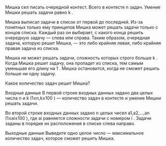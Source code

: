 Мишка сел писать очередной контест. Всего в контесте n
 задач. Умение Мишки решать задачи равно k
.

Мишка выписал задачи в список от первой до последней. Из-за понятных только ему принципов Мишка может решать задачи только с концов списка. Каждый раз он выбирает, с какого конца решить очередную задачу — слева или справа. Таким образом, очередная задача, которую решит Мишка, — это либо крайняя левая, либо крайняя правая задача из списка.

Мишка не может решать задачи, сложность которых строго больше k
. Когда Мишка решит задачу, она пропадет из списка, тем самым уменьшая его длину на 1
. Мишка остановится, когда не сможет решить больше ни одну задачу.

Какое количество задач решит Мишка?

Входные данные
В первой строке входных данных задано два целых числа n
 и k
 (1≤n,k≤100
) — количество задач в контесте и умение Мишки решать задачи.

Во второй строке входных данных задано n
 целых чисел a1,a2,…,an
 (1≤ai≤100
), где ai
 равняется сложности задачи с номером i
. Задачи заданы в порядке их расположения в списке слева направо.

Выходные данные
Выведите одно целое число — максимальное количество задач, которое сможет решить Мишка.